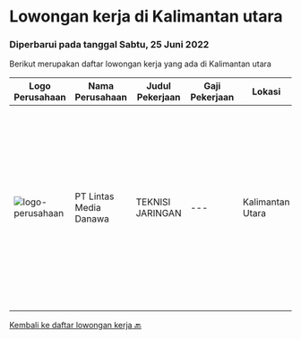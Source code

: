 
  # Lowongan kerja di Kalimantan utara

  ### Diperbarui pada tanggal Sabtu, 25 Juni 2022

  Berikut merupakan daftar lowongan kerja yang ada di Kalimantan utara

  |Logo Perusahaan | Nama Perusahaan | Judul Pekerjaan | Gaji Pekerjaan | Lokasi | Deskripsi | Tanggal diunggah | Pranala |
  | -------------- | --------------- | --------------- | --------- | --------- | -------------- | ------- | ----------- |
  |![logo-perusahaan](https://image-service-cdn.seek.com.au/4cc5b4edd8a09fb41741a122f57ee79a81b9a89e/ee4dce1061f3f616224767ad58cb2fc751b8d2dc)|PT Lintas Media Danawa|TEKNISI JARINGAN|---|Kalimantan Utara|Kualifikasi: Usia maksimum saat melamar adalah 28 tahun Lulusan SMK/D3/S1 (Teknik elektro, informatika, ilmu computer) dan sejenisnya Minimal memiliki...|Kamis, 16 Juni 2022|https://www.jobstreet.co.id/id/job/teknisi-jaringan-3923155?token=0~099197c4-abb4-4d68-953d-bf2b1a97189d&sectionRank=1&jobId=jobstreet-id-job-3923155|


  [Kembali ke daftar lowongan kerja 🔙](../README.md#daftar-lowongan-kerja)
  